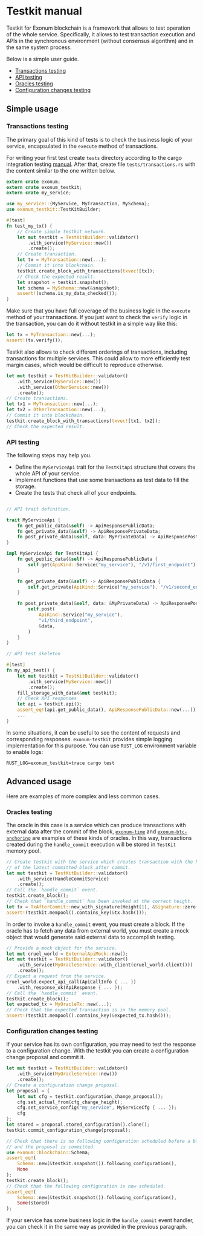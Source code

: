 # Testkit manual

Testkit for Exonum blockchain is a framework that allows to test operation of the whole service.
Specifically, it allows to test transaction execution and APIs in the synchronous environment
(without consensus algorithm) and in the same system process.

Below is a simple user guide.

* [Transactions testing](#transactions-testing)
* [API testing](#api-testing)
* [Oracles testing](#oracles-testing)
* [Configuration changes testing](#configuration-changes-testing)

## Simple usage

### Transactions testing

The primary goal of this kind of tests is to check the business logic of your service,
encapsulated in the `execute` method of transactions.

For writing your first test create `tests` directory according to the cargo
integration testing [manual][integration-tests].
After that, create file `tests/transactions.rs` with the content similar to the one written below.

```rust
extern crate exonum;
extern crate exonum_testkit;
extern crate my_service;

use my_service::{MyService, MyTransaction, MySchema};
use exonum_testkit::TestKitBuilder;

#[test]
fn test_my_tx() {
    // Create simple testkit network.
    let mut testkit = TestKitBuilder::validator()
        .with_service(MyService::new())
        .create();
    // Create transaction.
    let tx = MyTransaction::new(...);
    // Commit it into blockchain.
    testkit.create_block_with_transactions(txvec![tx]);
    // Check the expected result.
    let snapshot = testkit.snapshot();
    let schema = MySchema::new(&snapshot);
    assert!(schema.is_my_data_checked());
}
```

Make sure that you have full coverage of the business logic in the `execute` method of your transactions.
If you just want to check the `verify` logic in the transaction, you can do it without testkit in
a simple way like this:

```rust
let tx = MyTransaction::new(...);
assert!(tx.verify());
```

Testkit also allows to check different orderings of transactions, including transactions for multiple services. This could allow to more efficiently test margin cases, which would be difficult to reproduce otherwise.

```rust
let mut testkit = TestKitBuilder::validator()
    .with_service(MyService::new())
    .with_service(OtherService::new())
    .create();
// Create transactions.
let tx1 = MyTransaction::new(...);
let tx2 = OtherTransaction::new(...);
// Commit it into blockchain.
testkit.create_block_with_transactions(txvec![tx1, tx2]);
// Check the expected result.
```

### API testing

The following steps may help you.

* Define the `MyServiceApi` trait for the `TestKitApi` structure that covers the whole API of your service.
* Implement functions that use some transactions as test data to fill the storage.
* Create the tests that check all of your endpoints.

```rust

// API trait definition.

trait MyServiceApi {
    fn get_public_data(&self) -> ApiResponsePublicData;
    fn get_private_data(&self) -> ApiResponsePrivateData;
    fn post_private_data(&self, data: MyPrivateData) -> ApiResponsePostPrivateData;
}

impl MyServiceApi for TestKitApi {
    fn get_public_data(&self) -> ApiResponsePublicData {
        self.get(ApiKind::Service("my_service"), "/v1/first_endpoint")
    }

    fn get_private_data(&self) -> ApiResponsePublicData {
        self.get_private(ApiKind::Service("my_service"), "/v1/second_endpoint")
    }

    fn post_private_data(&self, data: &MyPrivateData) -> ApiResponsePostPrivateData {
        self.post(
            ApiKind::Service("my_service"),
            "v1/third_endpoint",
            &data,
        )
    }
}

// API test skeleton

#[test]
fn my_api_test() {
    let mut testkit = TestKitBuilder::validator()
        .with_service(MyService::new())
        .create();
    fill_storage_with_data(&mut testkit);
    // Check API responses
    let api = testkit.api();
    assert_eq!(api.get_public_data(), ApiResponsePublicData::new(...));
    ...
}
```

In some situations, it can be useful to see the content of requests and corresponding responses. 
`exonum-testkit` provides simple logging implementation for this purpose. 
You can use `RUST_LOG` environment variable to enable logs:
```
RUST_LOG=exonum_testkit=trace cargo test
```

## Advanced usage

Here are examples of more complex and less common cases.

### Oracles testing

The oracle in this case is a service which can produce transactions with external data after the commit of the block,
[`exonum-time`][exonum-time] and [`exonum-btc-anchoring`][exonum-btc-anchoring] are examples of these kinds of oracles.
In this way, transactions created during the `handle_commit` execution will be stored in `TestKit` memory pool.

```rust
// Create testkit with the service which creates transaction with the height
// of the latest committed block after commit.
let mut testkit = TestKitBuilder::validator()
    .with_service(HandleCommitService)
    .create();
// Call the `handle_commit` event.
testkit.create_block();
// Check that `handle_commit` has been invoked at the correct height.
let tx = TxAfterCommit::new_with_signature(Height(1), &Signature::zero());
assert!(testkit.mempool().contains_key(&tx.hash()));
```

In order to invoke a `handle_commit` event, you must create a block.
If the oracle has to fetch any data from external world, you must create a mock object that
would generate said external data to accomplish testing.

```rust
// Provide a mock object for the service.
let mut cruel_world = ExternalApiMock::new();
let mut testkit = TestKitBuilder::validator()
    .with_service(MyOracleService::with_client(cruel_world.client()))
    .create();
// Expect a request from the service.
cruel_world.expect_api_call(ApiCallInfo { ... })
    .with_response_ok(ApiResponse { ... });
// Call the `handle_commit` event.
testkit.create_block();
let expected_tx = MyOracleTx::new(...);
// Check that the expected transaction is in the memory pool.
assert!(testkit.mempool().contains_key(&expected_tx.hash()));
```

### Configuration changes testing

If your service has its own configuration, you may need to test the response to a configuration change.
With the testkit you can create a configuration change proposal and commit it.

```rust
let mut testkit = TestKitBuilder::validator()
    .with_service(MyOracleService::new())
    .create();
// Create a configuration change proposal.
let proposal = {
    let mut cfg = testkit.configuration_change_proposal();
    cfg.set_actual_from(cfg_change_height);
    cfg.set_service_config("my_service", MyServiceCfg { ... });
    cfg
};
let stored = proposal.stored_configuration().clone();
testkit.commit_configuration_change(proposal);

// Check that there is no following configuration scheduled before a block is created,
// and the proposal is committed.
use exonum::blockchain::Schema;
assert_eq!(
    Schema::new(&testkit.snapshot()).following_configuration(),
    None
);
testkit.create_block();
// Check that the following configuration is now scheduled.
assert_eq!(
    Schema::new(&testkit.snapshot()).following_configuration(),
    Some(stored)
);
```

If your service has some business logic in the `handle_commit` event handler, you can check it
in the same way as provided in the previous paragraph.

[integration-tests]: https://doc.rust-lang.org/book/second-edition/ch11-03-test-organization.html#integration-tests
[exonum-btc-anchoring]: https://github.com/exonum/exonum-btc-anchoring
[exonum-time]: https://github.com/exonum/exonum-time
